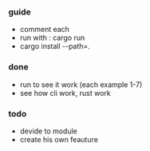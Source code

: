 ### guide
 - comment each
 - run with : cargo run
 - cargo install --path=.

### done
 - run to see it work (each example 1-7)
 - see how cli work, rust work
 
### todo
 - devide to module
 - create his own feauture
